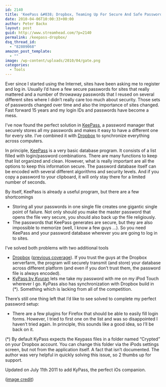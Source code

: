 ```yaml
---
id: 2140
title: 'KeePass &#038; Dropbox, Teaming Up For Secure And Safe Passwords'
date: 2010-04-06T10:00:33+00:00
author: Peter Backx
layout: post
guid: http://www.streamhead.com/?p=2140
permalink: /keepass-dropbox/
dsq_thread_id:
  - "82809068"
amazon_post_template:
  - ""
image: /wp-content/uploads/2010/04/gate.png
categories:
  - Tools
---
```

Ever since I started using the Internet, sites have been asking me to register and log in. Usually I&#8217;d have a few secure passwords for sites that really mattered and a number of throwaway passwords that I reused on several different sites where I didn&#8217;t really care too much about security. Those sets of passwords changed over time and also the importance of sites changed. Fast forward 15 years and my login IDs and passwords have become a mess.

I&#8217;ve now found the perfect solution in <a title="KeePass Password Safe" href="http://keepass.info/" target="_blank">KeePass</a>, a password manager that securely stores all my passwords and makes it easy to have a different one for every site. I&#8217;ve combined it with <a title="Dropbox (referal link)" href="https://www.dropbox.com/referrals/NTI0OTcwNjE5" target="_blank">Dropbox</a> to synchronize everything across computers.<!--more-->

In principle, <a title="KeePass Password Safe" href="http://keepass.info/" target="_blank">KeePass</a> is a very basic database program. It consists of a list filled with login/password combinations. There are many functions to keep that list organized and clean. However, what is really important are all the options to keep this information secure. The password database itself can be encoded with several different algorithms and security levels. And if you copy a password to your clipboard, it will only stay there for a limited number of seconds.

By itself, KeePass is already a useful program, but there are a few shortcomings

  * Storing all your passwords in one single file creates one gigantic single point of failure. Not only should you make the master password that opens the file very secure, you should also back up the file religiously.
  * The passwords that KeePass generates are secure, but they are also impossible to memorize (well, I know a few guys &#8230;). So you need KeePass and your password database wherever you are going to log in to sites.

I&#8217;ve solved both problems with two additional tools

  * <a title="Dropbox (referal link)" href="https://www.dropbox.com/referrals/NTI0OTcwNjE5" target="_blank">Dropbox</a> (<a title="Ways to get ebooks on your iPod" href="http://www.streamhead.com/ebooks-ipod-touch-case-hitormiss/" target="_blank">previous coverage</a>). If you trust the guys at the Dropbox serverfarm, the program will securely transmit (and store) your database across different platform (and even if you don&#8217;t trust them, the password file is always encoded).
  * [KyPass by Kyuran](http://www.kyuran.be/ "Kyuran software development") lets me take my password with me on my iPod Touch wherever I go. KyPass also has synchronization with Dropbox build in (*). Something which is lacking from all of the competition.

There&#8217;s still one thing left that I&#8217;d like to see solved to complete my perfect password setup:

  * There are a few plugins for Firefox that should be able to easily fill login forms. However, I tried to first one on the list and was so disappointed I haven&#8217;t tried again. In principle, this sounds like a good idea, so I&#8217;ll be back on it.

(*) By default KyPass expects the Keypass files in a folder named &#8220;Crypted&#8221; on your Dropbox account. You can change this folder via the iPods settings screen, but not from the application itself. A fact that isn&#8217;t documented. The author was very helpful in quickly solving this issue, so 2 thumbs up for support.

<p class="update">
  Updated on July 11th 2011 to add KyPass, the perfect iOs companion.
</p>

(<a title="Gated Community on Flickr" href="http://www.flickr.com/photos/gaylon/124507320/" target="_blank">image credit</a>)

<!-- AddThis Advanced Settings generic via filter on the_content -->

<!-- AddThis Share Buttons generic via filter on the_content -->